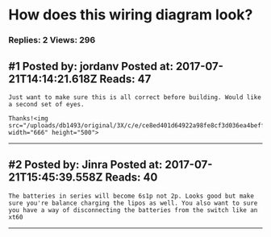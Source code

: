 # How does this wiring diagram look?

### Replies: 2 Views: 296

## \#1 Posted by: jordanv Posted at: 2017-07-21T14:14:21.618Z Reads: 47

```
Just want to make sure this is all correct before building. Would like a second set of eyes.

Thanks!<img src="/uploads/db1493/original/3X/c/e/ce8ed401d64922a98fe8cf3d036ea4beff8d04db.JPG" width="666" height="500">
```

---
## \#2 Posted by: Jinra Posted at: 2017-07-21T15:45:39.558Z Reads: 40

```
The batteries in series will become 6s1p not 2p. Looks good but make sure you're balance charging the lipos as well. You also want to sure you have a way of disconnecting the batteries from the switch like an xt60
```

---
